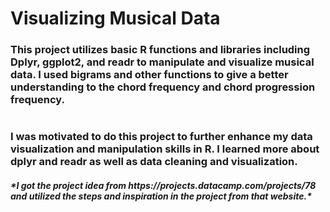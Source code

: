 # <h1> Visualizing Musical Data 

<h3> This project utilizes basic R  functions and libraries including Dplyr, ggplot2, and readr to manipulate and visualize musical data. I used bigrams and other functions to give a better understanding to the chord frequency and chord progression frequency.
 
# <h3> I was motivated to do this project to further enhance my data visualization and manipulation skills in R. I learned more about dplyr and readr as well as data cleaning and visualization.

<h5> *I got the project idea from https://projects.datacamp.com/projects/78 and utilized the steps and inspiration in the project from that website.*
